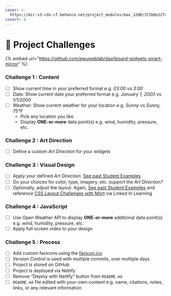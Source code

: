 ```yaml
---
cover: >-
  https://mir-s3-cdn-cf.behance.net/project_modules/max_1200/372b0e12748107.562e65ae4f019.jpg
coverY: 0
---
```


# 💯 Project Challenges

{% embed url="https://github.com/ewuweblab/dashboard-widgets-smart-mirror" %}

### Challenge 1 : Content

* [ ] Show current time in your preferred format e.g. _03:00_ vs _3:00_
* [ ] Date: Show current date your preferred format e.g. _January 1, 2000_ vs _1/1/2000_
* [ ] Weather: Show current weather for your location e.g. _Sunny_ vs _Sunny, 75°F_
  * Pick any location you like
  * Display **ONE-or-more** data point(s) e.g. wind, humidity, pressure, etc.

### Challenge 2 : Art Direction

* [ ] Define a custom _Art Direction_ for your widgets

### Challenge 3 : Visual Design

* [ ] Apply your defined _Art Direction._ [See past Student Examples](https://uxlab.gitbook.io/468/dashboard-widgets/ship.-revise.-restart)
* [ ] Do your choices for color, type, imagery, etc. support the _Art Direction?_
* [ ] Optionally, adjust the layout. Again, [See past Student Examples](https://uxlab.gitbook.io/468/dashboard-widgets/ship.-revise.-restart) and reference [CSS Layout Challenges with Mort](https://www.linkedin.com/learning/css-layout-code-challenges/) via Linked In Learning

### Challenge 4 : JavaScript

* [ ] Use Open Weather API to display **ONE-or-more** additional data point(s) e.g. wind, humidity, pressure, etc.
* [ ] Apply full screen video to your design

### Challenge 5 : Process

* [ ] Add custom favicons using the [favicon.ico](https://www.favicon.cc/)
* [ ] _Version Control_ is used with multiple commits, over multiple days
* [ ] Project is stored on GitHub
* [ ] Project is deployed via Netlify
* [ ] Remove “Deploy with Netlify” button from `README.md`
* [ ] `README.md` file edited with your-own-content e.g. name, citations, notes, links, or any relevant information
